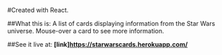 #Created with React.

##What this is:
A list of cards displaying information from the Star Wars universe.
Mouse-over a card to see more information.

##See it live at:
**[link]https://starwarscards.herokuapp.com/**